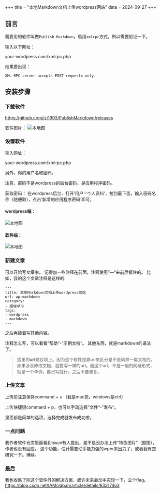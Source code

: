 +++
title = "本地Markdown文档上传wordpress网站"
date = 2024-09-27
+++

## 前言
需要用的软件叫做`Publish Markdown`，启用`xmlrpc`方式。所以需要验证一下。

输入以下网址：

your-wordpress.com/xmlrpc.php

结果要出现：
```plaintext
XML-RPC server accepts POST requests only.
```

## 安装步骤
### 下载软件
https://github.com/jzj1993/PublishMarkdown/releases

软件图片：
![本地图](/Users/lxz/Downloads/图片/1.png)

### 设置软件
输入网址：

your-wordpress.com/xmlrpc.php

另外，你的用户名和密码。

注意，密码不是wordpress的后台密码，是应用程序密码。

获取密码：
在wordpress后台，打开’用户’-‘个人资料’，拉到最下面，输入密码名称（随便取），点击’新增的应用程序密码’即可。

#### wordpress端：
![本地图](/Users/lxz/Downloads/图片/2.png)


#### 软件端：
![本地图](/Users/lxz/Downloads/图片/3.png)

### 新建文章
可以开始写文章啦。
记得加一些注释在前面，注释使用”—“来前后框住的。
比如，我的这个文章注释是这样的:
```plaintext
---
title: 本地Markdown文档上传wordpress网站
url: wp-markdown
category:
- 后端学习
tags:
- wordpress
- markdown
---
```
之后再接着写其他内容。

注释怎么写，可以看看”帮助“-”示例文档“。
其他东西，就是markdown的语法了。

> 这里的**url**建议填上。因为这个软件是靠url来区分是不是同样一篇文档的。如果涉及修改文档，就要写一样的url。而这个url，不是一般的网址形式，就是一个单词，自己写就行。之后不要重复。

### 上传文章
上传前注意保存command + s （我是mac党，windows是ctrl）

上传快捷键command + p，也可以手动选择”文件“-”发布“。

里面都是简单的选项，选择完成就发布成功啦。

### 一点问题
我作者软件仓库里面看到issue有人提出，是不是没办法上传“特色图片”（题图），作者也没有回应。
这个功能，估计需要动手能力强的wper来出力了，或者我有空研究一下。待续。

### 最后
我也收集了除这个软件外的解决方案，或许未来会动手实现一下，立个flag。
https://blog.csdn.net/IAMoldpan/article/details/83317463
